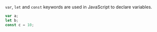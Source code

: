 `var`, `let` and `const` keywords are used in JavaScript to declare variables.

```javascript
var a;
let b;
const c = 10;
```
